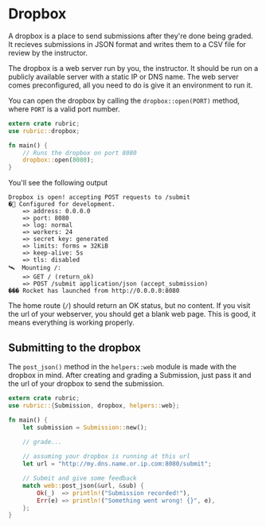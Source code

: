 # Dropbox
A dropbox is a place to send submissions after they're done being graded. It recieves submissions in JSON format and writes them to a CSV file for review by the instructor.

The dropbox is a web server run by you, the instructor. It should be run on a publicly available server with a static IP or DNS name. The web server comes preconfigured, all you need to do is give it an environment to run it.

You can open the dropbox by calling the `dropbox::open(PORT)` method, where `PORT` is a valid port number.

```rust
extern crate rubric;
use rubric::dropbox;

fn main() {
    // Runs the dropbox on port 8080
    dropbox::open(8080);
}
```
You'll see the following output
```
Dropbox is open! accepting POST requests to /submit
�🔧 Configured for development.
    => address: 0.0.0.0
    => port: 8080
    => log: normal
    => workers: 24
    => secret key: generated
    => limits: forms = 32KiB
    => keep-alive: 5s
    => tls: disabled
🛰  Mounting /:
    => GET / (return_ok)
    => POST /submit application/json (accept_submission)
��� Rocket has launched from http://0.0.0.0:8080       
```

The home route (`/`) should return an OK status, but no content. If you visit the url of your webserver, you should get a blank web page. This is good, it means everything is working properly.

## Submitting to the dropbox
The `post_json()` method in the `helpers::web` module is made with the dropbox in mind. After creating and grading a Submission, just pass it and the url of your dropbox to send the submission.

```rust
extern crate rubric;
use rubric::{Submission, dropbox, helpers::web};

fn main() {
    let submission = Submission::new();
    
    // grade...

    // assuming your dropbox is running at this url
    let url = "http://my.dns.name.or.ip.com:8080/submit";

    // Submit and give some feedback
    match web::post_json(&url, &sub) {
        Ok(_)  => println!("Submission recorded!"),
        Err(e) => println!("Something went wrong! {}", e),
    };
}
```

